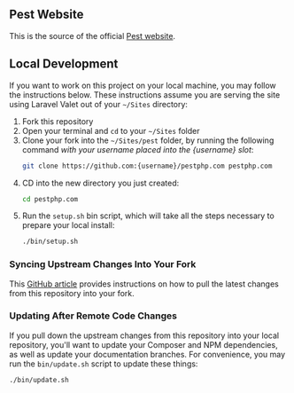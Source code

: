## Pest Website

This is the source of the official [Pest website](https://pestphp.com).

## Local Development

If you want to work on this project on your local machine, you may follow the instructions below. These instructions assume you are serving the site using Laravel Valet out of your `~/Sites` directory:

1. Fork this repository 
2. Open your terminal and `cd` to your `~/Sites` folder
3. Clone your fork into the `~/Sites/pest` folder, by running the following command *with your username placed into the {username} slot*:
    ```bash
    git clone https://github.com:{username}/pestphp.com pestphp.com
    ```
4. CD into the new directory you just created:
    ```bash
    cd pestphp.com
    ```
5. Run the `setup.sh` bin script, which will take all the steps necessary to prepare your local install:
    ```bash
    ./bin/setup.sh
    ```

### Syncing Upstream Changes Into Your Fork 

This [GitHub article](https://help.github.com/en/articles/syncing-a-fork) provides instructions on how to pull the latest changes from this repository into your fork.

### Updating After Remote Code Changes

If you pull down the upstream changes from this repository into your local repository, you'll want to update your Composer and NPM dependencies, as well as update your documentation branches. For convenience, you may run the `bin/update.sh` script to update these things:

```bash
./bin/update.sh
```
